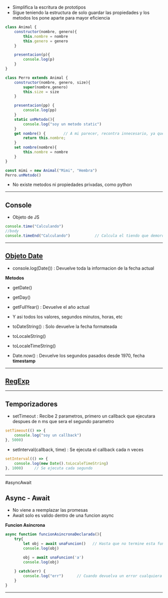 - Simplifica la escritura de prototipos
- Sigue teniendo la estructura de solo guardar las propiedades y los metodos los pone aparte para mayor eficiencia

```JavaScript
class Animal {
	constructor(nombre, genero){
		this.nombre = nombre
		this.genero = genero
	}

	presentacion(p){
		console.log(p)
	}
}

class Perro extends Animal {
	constructor(nombre, genero, size){
		super(nombre,genero)
		this.size = size
	}

	presentacion(pp) {
		console.log(pp)
	}
	static unMetodo(){
		console.log("soy un metodo static")
	}
	get nombre() {        // A mi parecer, recontra innecesario, ya que se puede modificar directamente llamando a sus propiedades
		return this.nombre;
	}
	set nombre(nombre){
		this.nombre = nombre
	}
}

const mimi = new Animal("Mimi", "Hembra")
Perro.unMetodo()
```

- No existe metodos ni propiedades privadas, como python

---
## Console

- Objeto de JS

```JavaScript
console.time("Calculando")
//body
console.timeEnd("Calculando")           // Calcula el tiendo que demoro el //body
```

---
## [Objeto Date](https://developer.mozilla.org/es/docs/Web/JavaScript/Reference/Global_Objects/Date)

- console.log(Date()) : Devuelve toda la informacion de la fecha actual

**Metodos**
- getDate()
- getDay()
- getFullYear() : Devuelve el año actual
- Y asi todos los valores, segundos minutos, horas, etc
- toDateString() : Solo devuelve la fecha formateada
- toLocaleString()
- toLocaleTimeString() 

- Date.now() : Devuelve los segundos pasados desde 1970, fecha **timestamp**

---
## [RegExp](https://developer.mozilla.org/en-US/docs/Web/JavaScript/Reference/Global_Objects/RegExp)
---
## Temporizadores

- setTimeout : Recibe 2 parametros, primero un callback que ejecutara despues de n ms que sera el segundo parametro

```JavaScript
setTimeout(() => {
	console.log("soy un callback")
}, 5000)
```

- setInterval(callback, time) : Se ejecuta el callback cada n veces 
```JavaScript
setInterval(() => {
	console.log(new Date().toLocaleTimeString)     
}, 1000)     // Se ejecuta cada segundo
```

---
#asyncAwait
## Async - Await

- No viene a reemplazar las promesas 
- Await solo es valido dentro de una funcion async

**Funcion Asincrona**

```JavaScript
async function funcionAsincronaDeclarada(){
	try{
		let obj = await unaFuncion()   // Hasta que no termine esta funcion, no ejecutara nada mas en el codigo
		console.log(obj)

		obj = await unaFuncion('a')
		console.log(obj)
		
	} catch(err) {
		console.log("err")      // Cuando devuelva un error cualquiera del procedimiento llamado, se llamara al catch, similar al .catch
	}
}
```

---
